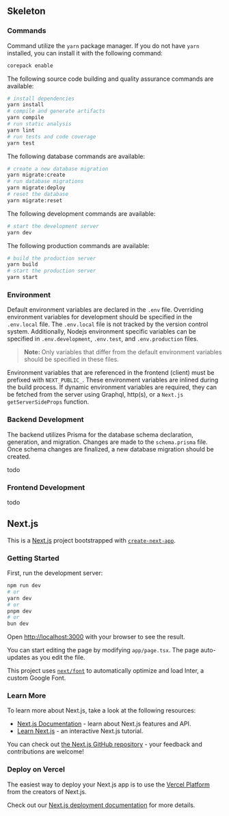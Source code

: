## Skeleton

### Commands

Command utilize the `yarn` package manager. If you do not have `yarn` installed, you can install it with the following command:

```bash
corepack enable
```

The following source code building and quality assurance commands are available:

```bash
# install dependencies
yarn install
# compile and generate artifacts
yarn compile
# run static analysis
yarn lint
# run tests and code coverage
yarn test
```

The following database commands are available:

```bash
# create a new database migration
yarn migrate:create
# run database migrations
yarn migrate:deploy
# reset the database
yarn migrate:reset
```

The following development commands are available:

```bash
# start the development server
yarn dev
```

The following production commands are available:

```bash
# build the production server
yarn build
# start the production server
yarn start
```

### Environment

Default environment variables are declared in the `.env` file. Overriding environment variables for development should be specified in the `.env.local` file. The `.env.local` file is not tracked by the version control system. Additionally, Nodejs environment specific variables can be specified in `.env.development`, `.env.test`, and `.env.production` files.

> <b>Note: </b>Only variables that differ from the default environment variables should be specified in these files.

Environment variables that are referenced in the frontend (client) must be prefixed with `NEXT_PUBLIC_`. These environment variables are inlined during the build process. If dynamic environment variables are required, they can be fetched from the server using Graphql, http(s), or a `Next.js` `getServerSideProps` function.

### Backend Development

The backend utilizes Prisma for the database schema declaration, generation, and migration. Changes are made to the `schema.prisma` file. Once schema changes are finalized, a new database migration should be created.

todo

### Frontend Development

todo

## Next.js

This is a [Next.js](https://nextjs.org/) project bootstrapped with [`create-next-app`](https://github.com/vercel/next.js/tree/canary/packages/create-next-app).

### Getting Started

First, run the development server:

```bash
npm run dev
# or
yarn dev
# or
pnpm dev
# or
bun dev
```

Open [http://localhost:3000](http://localhost:3000) with your browser to see the result.

You can start editing the page by modifying `app/page.tsx`. The page auto-updates as you edit the file.

This project uses [`next/font`](https://nextjs.org/docs/basic-features/font-optimization) to automatically optimize and load Inter, a custom Google Font.

### Learn More

To learn more about Next.js, take a look at the following resources:

- [Next.js Documentation](https://nextjs.org/docs) - learn about Next.js features and API.
- [Learn Next.js](https://nextjs.org/learn) - an interactive Next.js tutorial.

You can check out [the Next.js GitHub repository](https://github.com/vercel/next.js/) - your feedback and contributions are welcome!

### Deploy on Vercel

The easiest way to deploy your Next.js app is to use the [Vercel Platform](https://vercel.com/new?utm_medium=default-template&filter=next.js&utm_source=create-next-app&utm_campaign=create-next-app-readme) from the creators of Next.js.

Check out our [Next.js deployment documentation](https://nextjs.org/docs/deployment) for more details.
